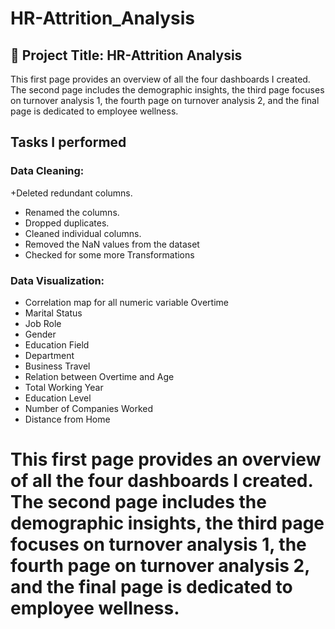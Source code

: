# HR-Attrition_Analysis

## 📍 Project Title: HR-Attrition Analysis

This first page provides an overview of all the four dashboards I created. The second page includes the demographic insights, the third page focuses on turnover analysis 1, the fourth page on turnover analysis 2, and the final page is dedicated to employee wellness.

## Tasks I performed
### Data Cleaning: 
+Deleted redundant columns. 
+ Renamed the columns. 
+ Dropped duplicates. 
+ Cleaned individual columns. 
+ Removed the NaN values from the dataset 
+ Checked for some more Transformations 

### Data Visualization: 
+ Correlation map for all numeric variable Overtime 
+ Marital Status 
+ Job Role 
+ Gender 
+ Education Field 
+ Department 
+ Business Travel 
+ Relation between Overtime and Age 
+ Total Working Year 
+ Education Level 
+ Number of Companies Worked 
+ Distance from Home 

# This first page provides an overview of all the four dashboards I created. The second page includes the demographic insights, the third page focuses on turnover analysis 1, the fourth page on turnover analysis 2, and the final page is dedicated to employee wellness. 
